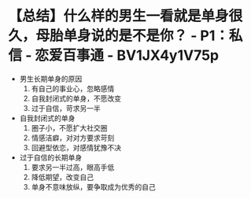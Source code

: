 # 【总结】什么样的男生一看就是单身很久，母胎单身说的是不是你？ - P1：私信 - 恋爱百事通 - BV1JX4y1V75p

-   男生长期单身的原因
    1.  有自己的事业心，忽略感情
    2.  自我封闭式的单身，不愿改变
    3.  过于自信，苛求另一半
-   自我封闭式的单身
    1.  圈子小，不愿扩大社交圈
    2.  情感洁癖，对对方要求苛刻
    3.  回避型依恋，对感情犹豫不决
-   过于自信的长期单身
    1.  要求另一半过高，眼高手低
    2.  降低期望，改变自己
    3.  单身不意味放纵，要争取成为优秀的自己